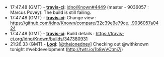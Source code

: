 * <a id="17:47.48">17:47.48 (GMT)</a> - __[travis-ci](https://github.com/travis-ci)__: <a href="https://github.com/idno/Known/issues/4449">idno/Known#4449</a> (master - 9036057 : Marcus Povey): The build is still failing.
* <a id="17:47.48">17:47.48 (GMT)</a> - __[travis-ci](https://github.com/travis-ci)__: Change view : https://github.com/idno/Known/compare/32c39e9e79ce...9036057a0424
* <a id="17:47.48">17:47.48 (GMT)</a> - __[travis-ci](https://github.com/travis-ci)__: Build details : https://travis-ci.org/idno/Known/builds/347380931
* <a id="21:26.33">21:26.33 (GMT)</a> - __[Loqi](https://github.com/Loqi)__: [<a href="https://twitter.com/thejonedney">@thejonedney</a>] Checking out @withknown tonight #webdevelopment (http://twtr.io/1b8wVCtmi7j)
